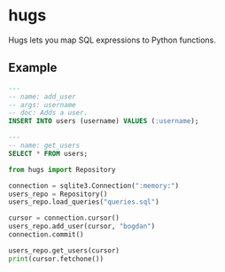 # hugs

Hugs lets you map SQL expressions to Python functions.

## Example

``` sql
---
-- name: add_user
-- args: username
-- doc: Adds a user.
INSERT INTO users (username) VALUES (:username);

---
-- name: get_users
SELECT * FROM users;
```

``` python
from hugs import Repository

connection = sqlite3.Connection(":memory:")
users_repo = Repository()
users_repo.load_queries("queries.sql")

cursor = connection.cursor()
users_repo.add_user(cursor, "bogdan")
connection.commit()

users_repo.get_users(cursor)
print(cursor.fetchone())
```
